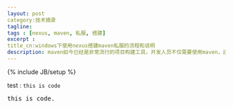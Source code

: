 ```yaml
---
layout: post
category:技术摘录
tagline: 
tags : [nexus, maven, 私服, 搭建]
excerpt : 
title_cn:windows下使用nexus搭建maven私服的流程和说明
description: maven如今已经是非常流行的项目构建工具，开发人员不仅需要使用maven，还需要认识、使用甚至自己搭建maven私服，以便管理jar包、开发、发布jar包等等，甚至实现自动化部署、持续集成都需要用到maven和私服。
---
```

{% include JB/setup %}

test : <code>this is code</code>

<pre>
this is code.
</pre>